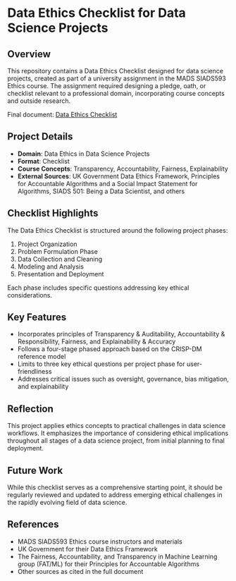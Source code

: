 # Data Ethics Checklist for Data Science Projects

## Overview

This repository contains a Data Ethics Checklist designed for data science projects, created as part of a university assignment in the MADS SIADS593 Ethics course. The assignment required designing a pledge, oath, or checklist relevant to a professional domain, incorporating course concepts and outside research.

Final document: [Data Ethics Checklist](https://github.com/busera/mads__data_science_ethics_checklist/blob/main/reports/Data%20Ethics%20Checklist.pdf)

## Project Details

- **Domain**: Data Ethics in Data Science Projects
- **Format**: Checklist
- **Course Concepts**: Transparency, Accountability, Fairness, Explainability
- **External Sources**: UK Government Data Ethics Framework, Principles for Accountable Algorithms and a Social Impact Statement for Algorithms, SIADS 501: Being a Data Scientist, and others


## Checklist Highlights

The Data Ethics Checklist is structured around the following project phases:

1. Project Organization
2. Problem Formulation Phase
3. Data Collection and Cleaning
4. Modeling and Analysis
5. Presentation and Deployment

Each phase includes specific questions addressing key ethical considerations.

## Key Features

- Incorporates principles of Transparency & Auditability, Accountability & Responsibility, Fairness, and Explainability & Accuracy
- Follows a four-stage phased approach based on the CRISP-DM reference model
- Limits to three key ethical questions per project phase for user-friendliness
- Addresses critical issues such as oversight, governance, bias mitigation, and explainability

## Reflection

This project applies ethics concepts to practical challenges in data science workflows. It emphasizes the importance of considering ethical implications throughout all stages of a data science project, from initial planning to final deployment.

## Future Work

While this checklist serves as a comprehensive starting point, it should be regularly reviewed and updated to address emerging ethical challenges in the rapidly evolving field of data science.


## References

- MADS SIADS593 Ethics course instructors and materials
- UK Government for their Data Ethics Framework
- The Fairness, Accountability, and Transparency in Machine Learning group (FAT/ML) for their Principles for Accountable Algorithms
- Other sources as cited in the full document